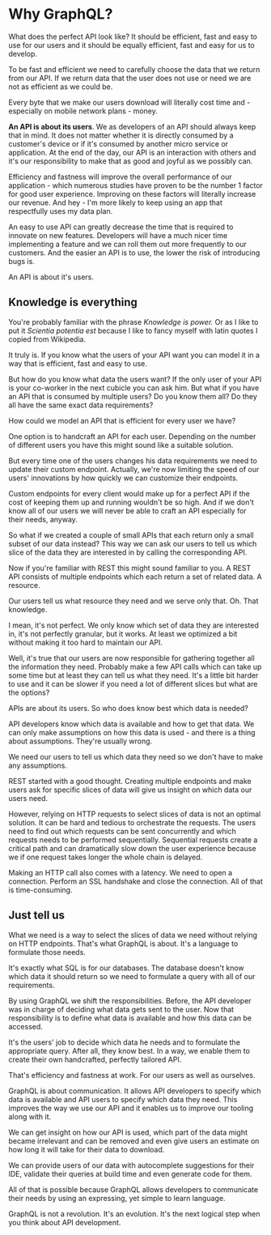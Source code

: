 # Why GraphQL?

What does the perfect API look like?
It should be efficient, fast and easy to use for our users
and it should be equally efficient, fast and easy for us to develop.

To be fast and efficient we need to carefully choose the data that we return from our API.
If we return data that the user does not use or need we are not as efficient as we could be.

Every byte that we make our users download will literally cost time
and - especially on mobile network plans - money.

**An API is about its users**. We as developers of an API should always keep that in mind.
It does not matter whether it is directly consumed by a customer's device or if it's consumed by another micro service or application.
At the end of the day, our API is an interaction with others and it's our responsibility to make that as good and joyful as we possibly can.

Efficiency and fastness will improve the overall performance of our application - which numerous studies have proven to be
the number 1 factor for good user experience. Improving on these factors will literally increase our revenue.
And hey - I'm more likely to keep using an app that respectfully uses my data plan.

An easy to use API can greatly decrease the time that is required to innovate on new features.
Developers will have a much nicer time implementing a feature and we can roll them out more frequently to our customers. And the easier an API is to use, the lower the risk of
introducing bugs is.

An API is about it's users.

## Knowledge is everything

You're probably familiar with the phrase _Knowledge is power._
Or as I like to put it _Scientia potentia est_ because I like to fancy myself with latin quotes I copied from Wikipedia.

It truly is.
If you know what the users of your API want you can model it in a way that is
efficient, fast and easy to use.

But how do you know what data the users want?
If the only user of your API is your co-worker in the next cubicle you can ask him.
But what if you have an API that is consumed by multiple users? Do you know them all?
Do they all have the same exact data requirements?

How could we model an API that is efficient for every user we have?

One option is to handcraft an API for each user.
Depending on the number of different users you have this might sound like a suitable solution.

But every time one of the users changes his data requirements we need to update their custom endpoint.
Actually, we're now limiting the speed of our users' innovations by how quickly we can customize their endpoints.

Custom endpoints for every client would make up for a perfect API if the cost
of keeping them up and running wouldn't be so high.
And if we don't know all of our users we will never be able to craft an API especially for their needs, anyway.

So what if we created a couple of small APIs that each return only a small subset of our data instead?
This way we can ask our users to tell us which slice of the data they are interested in by calling the corresponding API.

Now if you're familiar with REST this might sound familiar to you.
A REST API consists of multiple endpoints which each return a set of related data. A resource.

Our users tell us what resource they need and we serve only that.
Oh. That knowledge.

I mean, it's not perfect. We only know which set of data they are interested in,
it's not perfectly granular, but it works. At least we optimized a bit without making
it too hard to maintain our API.

Well, it's true that our users are now responsible for gathering together all the information they need. Probably make a few API calls which can take up some time but at least they can tell us what they need. It's a little bit harder to use and it can be slower if you need a lot of different slices but what are the options?

APIs are about its users. So who does know best which data is needed?

API developers know which data is available and how to get that data.
We can only make assumptions on how this data is used - and there is a thing about assumptions. They're usually wrong.

We need our users to tell us which data they need so we don't have to make any assumptions.

REST started with a good thought. Creating multiple endpoints and make users ask for specific slices of data will give us insight on which data our users need.

However, relying on HTTP requests to select slices of data is not an optimal solution. It can be hard and tedious to orchestrate the requests. The users need to find out which requests can be sent concurrently and which requests needs to be performed sequentially.
Sequential requests create a critical path and can dramatically slow down the user experience because we if one request takes longer the whole chain is delayed.

Making an HTTP call also comes with a latency. We need to open a connection.
Perform an SSL handshake and close the connection. All of that is time-consuming.

## Just tell us

What we need is a way to select the slices of data we need without relying on HTTP endpoints.
That's what GraphQL is about. It's a language to formulate those needs.

It's exactly what SQL is for our databases.
The database doesn't know which data it should return so we need to formulate a query with all of our requirements.

By using GraphQL we shift the responsibilities. Before, the API developer was in charge of deciding what data gets sent to the user. Now that responsibility is to define what data is available and how this data can be accessed.

It's the users' job to decide which data he needs and to formulate the appropriate query. After all, they know best.
In a way, we enable them to create their own handcrafted, perfectly tailored API.

That's efficiency and fastness at work.
For our users as well as ourselves.

GraphQL is about communication. It allows API developers to specify which data is available and
API users to specify which data they need. This improves the way we use our API and
it enables us to improve our tooling along with it.

We can get insight on how our API is used,
which part of the data might became irrelevant and can be removed and even
give users an estimate on how long it will take for their data to download.

We can provide users of our data with autocomplete suggestions for their IDE,
validate their queries at build time and even generate code for them.

All of that is possible because GraphQL allows developers to communicate
their needs by using an expressing, yet simple to learn language.

GraphQL is not a revolution. It's an evolution. It's the next logical step when you think
about API development.
